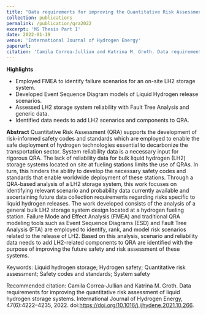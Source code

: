```yaml
---
title: "Data requirements for improving the Quantitative Risk Assessment of liquid hydrogen storage systems"
collection: publications
permalink: /publication/qra2022
excerpt: 'MS Thesis Part I'
date: 2022-01-19
venue: 'International Journal of Hydrogen Energy'
paperurl:
citation: 'Camila Correa-Jullian and Katrina M. Groth. Data requirements for improving the quantitative risk assessment of liquid hydrogen storage systems. International Journal of Hydrogen Energy, 47(6):4222–4235, 2022. doi:https://doi.org/10.1016/j.ijhydene.2021.10.266'
---
```

**Highlights**
* Employed FMEA to identify failure scenarios for an on-site LH2 storage system.
* Developed Event Sequence Diagram models of Liquid Hydrogen release scenarios.
* Assessed LH2 storage system reliability with Fault Tree Analysis and generic data.
* Identified data needs to add LH2 scenarios and components to QRA.

**Abstract**
Quantitative Risk Assessment (QRA) supports the development of risk-informed safety codes and standards which are employed to enable the safe deployment of hydrogen technologies essential to decarbonize the transportation sector. System reliability data is a necessary input for rigorous QRA. The lack of reliability data for bulk liquid hydrogen (LH2) storage systems located on site at fueling stations limits the use of QRAs. In turn, this hinders the ability to develop the necessary safety codes and standards that enable worldwide deployment of these stations. Through a QRA-based analysis of a LH2 storage system, this work focuses on identifying relevant scenario and probability data currently available and ascertaining future data collection requirements regarding risks specific to liquid hydrogen releases. The work developed consists of the analysis of a general bulk LH2 storage system design located at a hydrogen fueling station. Failure Mode and Effect Analysis (FMEA) and traditional QRA modeling tools such as Event Sequence Diagrams (ESD) and Fault Tree Analysis (FTA) are employed to identify, rank, and model risk scenarios related to the release of LH2. Based on this analysis, scenario and reliability data needs to add LH2-related components to QRA are identified with the purpose of improving the future safety and risk assessment of these systems.

Keywords: Liquid hydrogen storage; Hydrogen safety; Quantitative risk assessment; Safety codes and standards; System safety

Recommended citation: Camila Correa-Jullian and Katrina M. Groth. Data requirements for improving the quantitative risk assessment of liquid hydrogen storage systems. International Journal of Hydrogen Energy, 47(6):4222–4235, 2022. doi:https://doi.org/10.1016/j.ijhydene.2021.10.266.
